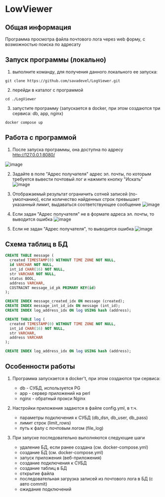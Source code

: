# LowViewer

## Общая информация
Программа просмотра файла почтового лога через web форму, с возможностью поиска по адресату 

## Запуск программы (локально)

1. выполните команду, для получения данного локального ее запуска:
```shell
git clone https://github.com/savadevel/LogViewer.git
```

2. перейди в каталог с программой
```shell
cd ./LogViewer
```

3. запустите программу (запускается в docker, при этом создаются три сервиса: db, app, nginx)
```shell
docker compose up
```

## Работа с программой

1. После запуска программы, она доступна по адресу http://127.0.0.1:8080/

![image](https://github.com/savadevel/LogViewer/assets/69199994/cbf64fd1-030e-42a4-97e0-87e474d33d69)

2. Задайте в поле "Адрес получателя" адрес эл. почты, по которым требуется вывести почтовый лог и нажмите кнопку "Искать"
![image](https://github.com/savadevel/LogViewer/assets/69199994/4cf31d6f-c964-46b8-a39a-010591c4e060)

3. Отображаемый результат ограничить сотней записей (по-умолчанию), если количество найденных строк превышает указанный лимит, выдаваться соответствующее сообщение
![image](https://github.com/savadevel/LogViewer/assets/69199994/c509db60-d86c-4f47-9d00-3e0d887e55b9)

4. Если задан "Адрес получателя" не в формате адреса эл. почты, то выводится ошибка
![image](https://github.com/savadevel/LogViewer/assets/69199994/a707c1c4-082c-4f8b-88f9-73cc6b1dc541)

5. Если не задан "Адрес получателя", то выводится ошибка
![image](https://github.com/savadevel/LogViewer/assets/69199994/5f34f1c5-3d0e-44a6-8030-df4f47ad33aa)

## Схема таблиц в БД
```sql
CREATE TABLE message (
  created TIMESTAMP(0) WITHOUT TIME ZONE NOT NULL,
  id VARCHAR NOT NULL,
  int_id CHAR(16) NOT NULL,
  str VARCHAR NOT NULL,
  status BOOL,
  address VARCHAR,
  COSTRAINT message_id_pk PRIMARY KEY(id)
);

CREATE INDEX message_created_idx ON message (created);
CREATE INDEX message_int_id_idx ON message (int_id);
CREATE INDEX log_address_idx ON log USING hash (address);

CREATE TABLE log (
  created TIMESTAMP(0) WITHOUT TIME ZONE NOT NULL,
  int_id CHAR(16) NOT NULL,
  str VARCHAR,
  address VARCHAR
);

CREATE INDEX log_address_idx ON log USING hash (address);
```

## Особенности работы

1. Программа запускается в docker't, при этом создаются три сервиса:
   * db - СУБД, используется PG
   * app - сервер приложений на perl
   * nginx - обратный прокси Nginx
  
2. Настройки приложения задаются в файле config.yml, в т.ч.
   * параметры подключения к СУБД (db_dsn, db_user, db_pass)
   * лимит строк (limit_rows)
   * путь к фалу с почтовым логом (file_log)

3. При запуске последовательно выполняются следующие шаги
   * удаление БД, если ранее создана (см. docker-compose.yml)
   * создание БД (см. docker-compose.yml)
   * запуск приложения (веб-приложения) 
   * создание подключения к СУБД
   * создание таблиц в БД
   * открытие файла
   * последовательная загрузка записей из почтового лога в БД (с авто commit)
   * ожидание подключений 

